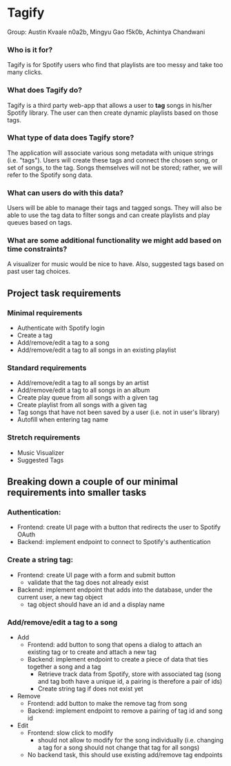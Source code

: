 # Tagify

Group: Austin Kvaale n0a2b, Mingyu Gao f5k0b, Achintya Chandwani

### Who is it for?
Tagify is for Spotify users who find that playlists are too messy and take too many clicks.

### What does Tagify do?
Tagify is a third party web-app that allows a user to **tag** songs in his/her Spotify library. The user can then create dynamic playlists based on those tags. 

### What type of data does Tagify store?
The application will associate various song metadata with unique strings (i.e. "tags"). Users will create these tags and connect the chosen song, or set of songs, to the tag. Songs themselves will not be stored; rather, we will refer to the Spotify song data.

### What can users do with this data?
Users will be able to manage their tags and tagged songs. They will also be able to use the tag data to filter songs and can create playlists and play queues based on tags.

### What are some additional functionality we might add based on time constraints?
A visualizer for music would be nice to have. Also, suggested tags based on past user tag choices.

## Project task requirements

### Minimal requirements

- Authenticate with Spotify login
- Create a tag
- Add/remove/edit a tag to a song
- Add/remove/edit a tag to all songs in an existing playlist

### Standard requirements

- Add/remove/edit a tag to all songs by an artist
- Add/remove/edit a tag to all songs in an album
- Create play queue from all songs with a given tag
- Create playlist from all songs with a given tag
- Tag songs that have not been saved by a user (i.e. not in user's library)
- Autofill when entering tag name

### Stretch requirements
- Music Visualizer
- Suggested Tags

## Breaking down a couple of our minimal requirements into smaller tasks

### Authentication:
- Frontend: create UI page with a button that redirects the user to Spotify OAuth
- Backend: implement endpoint to connect to Spotify's authentication

### Create a string tag:
- Frontend: create UI page with a form and submit button
  - validate that the tag does not already exist
- Backend: implement endpoint that adds into the database, under the current user, a new tag object
  - tag object should have an id and a display name

### Add/remove/edit a tag to a song
- Add
  - Frontend: add button to song that opens a dialog to attach an existing tag or to create and attach a new tag
  - Backend: implement endpoint to create a piece of data that ties together a song and a tag
    - Retrieve track data from Spotify, store with associated tag (song and tag both have a unique id, a pairing is therefore a pair of ids)
    - Create string tag if does not exist yet
- Remove
  - Frontend: add button to make the remove tag from song
  - Backend: implement endpoint to remove a pairing of tag id and song id
- Edit
  - Frontend: slow click to modify
    - should not allow to modify for the song individually (i.e. changing a tag for a song should not change that tag for all songs)
  - No backend task, this should use existing add/remove tag endpoints
